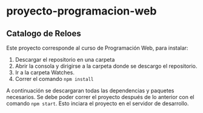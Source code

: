 # proyecto-programacion-web
## Catalogo de Reloes

Este proyecto corresponde al curso de Programación Web, para instalar:
1. Descargar el repositorio en una carpeta
2. Abrir la consola y dirigirse a la carpeta donde se descargo el repositorio.
3. Ir a la carpeta Watches.
4. Correr el comando `npm install`

A continuación se descargaran todas las dependencias y paquetes necesarios. Se debe poder correr el proyecto después de lo anterior con el comando `npm start`. Esto inciara el proyecto en el servidor de desarrollo.
